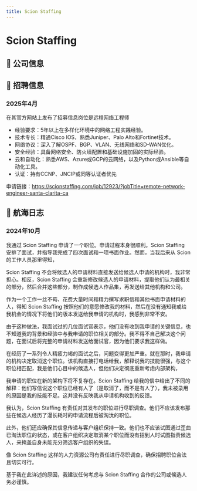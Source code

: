 ```yaml
---
title: Scion Staffing
---
```


# Scion Staffing

## 📌 公司信息

<StaffingCompanyTable companyJsonFileName="scion-staffing"/>

## 📢 招聘信息
### 2025年4月

在其官方网站上发布了招募信息岗位是远程网络工程师

- 经验要求：5年以上在多样化环境中的网络工程实践经验。
- 技术专长：精通Cisco IOS，熟悉Juniper、Palo Alto和Fortinet技术。
- 网络协议：深入了解OSPF、BGP、VLAN、无线网络和SD-WAN优化。
- 安全经验：具备网络安全、防火墙配置和基础设施加固的实际经验。
- 云和自动化：熟悉AWS、Azure或GCP的云网络，以及Python或Ansible等自动化工具。
- 认证：持有CCNP、JNCIP或同等认证者优先

申请链接：https://scionstaffing.com/job/12923/?jobTitle=remote-network-engineer-santa-clarita-ca

## 🚢 航海日志
### 2024年10月

我通过 Scion Staffing 申请了一个职位。申请过程本身很顺利。Scion Staffing 安排了面试，并指导我完成了四次面试和一项书面作业。然而，当我后来从 Scion 的工作人员那里得知，

Scion Staffing 不会将候选人的申请材料直接发送给候选人申请的机构时，我非常担心。相反，Scion Staffing 会重新修改候选人的申请材料，提取他们认为最相关的部分，然后合并这些部分，制作成候选人作品集，再发送给其他机构和公司。

作为一个工作一丝不苟、花费大量时间和精力撰写求职信和其他书面申请材料的人，得知 Scion Staffing 按照他们的意愿修改我的材料，然后在没有通知我或给我机会的情况下将他们的版本发送给我申请的机构时，我感到非常不安。

由于这种做法，我面试过的几位面试官表示，他们没有收到我申请的关键信息，也不知道我的背景和经验中与我申请的职位相关的部分。我不得不自己解决这个问题，在面试后将完整的申请材料发送给面试官，因为他们要求我这样做。

在经历了一系列令人精疲力竭的面试之后，问题变得更加严重。就在那时，我申请的机构决定取消这个职位。该机构直接打电话给我，解释说我的技能很强，与这个职位相匹配，我是他们心目中的候选人，但他们决定彻底重新考虑内部架构，



我申请的职位在新的架构下将不复存在。Scion Staffing 给我的信中给出了不同的解释：他们写信说这个职位已经有人了（是取消了，而不是有人了），我未被录用的原因是我的技能不足。这并没有反映我从申请机构收到的反馈。

我认为，Scion Staffing 有责任对其发布的职位进行尽职调查。他们不应该发布那些在候选人经历了漫长耗时的申请流程后被淘汰的职位。

此外，他们还应确保其信息传递与客户组织保持一致。他们也不应该试图通过歪曲已淘汰职位的状态，或在客户组织决定取消某个职位而没有招到人时试图指责候选人，来掩盖自身未能充分筛选客户组织的失误。

像 Scion Staffing 这样的人力资源公司有责任进行尽职调查，确保招聘职位合法且切实可行。

基于我在此详述的原因，我建议任何考虑与 Scion Staffing 合作的公司或候选人务必谨慎。
